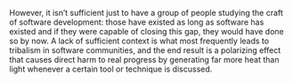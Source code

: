 However, it isn’t sufficient just to have a group of people studying the craft
of software development: those have existed as long as software has existed and
if they were capable of closing this gap, they would have done so by now. A lack
of sufficient context is what most frequently leads to tribalism in software
communities, and the end result is a polarizing effect that causes direct harm
to real progress by generating far more heat than light whenever a certain tool
or technique is discussed.
